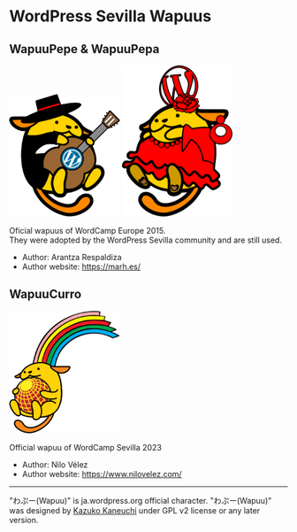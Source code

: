 # WordPress Sevilla Wapuus

## WapuuPepe & WapuuPepa

<img src="Pepe/WapuuPepe.svg" alt="WapuuPepe" width="200"> <img src="Pepa/WapuuPepa.svg" alt="WapuuPepa" width="200">

Oficial wapuus of WordCamp Europe 2015.\
They were adopted by the WordPress Sevilla community and are still used.

* Author: Arantza Respaldiza
* Author website: https://marh.es/

## WapuuCurro

<img src="Curro/WapuuCurro.svg" alt="WapuuCurro" width="200">

Official wapuu of WordCamp Sevilla 2023

* Author: Nilo Vélez
* Author website: https://www.nilovelez.com/

---

"わぷー(Wapuu)" is ja.wordpress.org official character. "わぷー(Wapuu)" was designed by [Kazuko Kaneuchi](http://blog.cgfm.jp/mutsuki/) under GPL v2 license or any later version.
